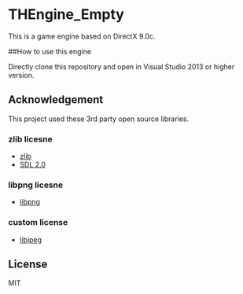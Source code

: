 # THEngine_Empty

This is a game engine based on DirectX 9.0c.

##How to use this engine

Directly clone this repository and open in Visual Studio 2013 or higher version.

## Acknowledgement
This project used these 3rd party open source libraries.

### zlib licesne
* <a href="http://zlib.net">zlib</a>
* <a href="https://www.libsdl.org/">SDL 2.0</a>

### libpng licesne
* <a href="http://www.libpng.org/pub/png/libpng.html">libpng</a>

### custom license
* <a href="http://libjpeg.sourceforge.net/">libjpeg</a>

## License

MIT
